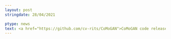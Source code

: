 ```yaml
---
layout: post
stringdate: 28/04/2021

ptype: news
text: <a href="https://github.com/cv-rits/CoMoGAN">CoMoGAN code released!</a>.
---
```

